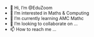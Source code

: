 - 👋 Hi, I’m @EduZoom
- 👀 I’m interested in Maths & Computing
- 🌱 I’m currently learning AMC Mathc
- 💞️ I’m looking to collaborate on ...
- 📫 How to reach me ...

<!---
EduZoom/EduZoom is a ✨ special ✨ repository because its `README.md` (this file) appears on your GitHub profile.
You can click the Preview link to take a look at your changes.
--->
